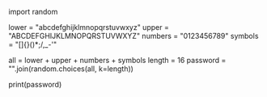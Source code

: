 
import random

lower = "abcdefghijklmnopqrstuvwxyz"
upper = "ABCDEFGHIJKLMNOPQRSTUVWXYZ"
numbers = "0123456789"
symbols = "[]{}()*;/,_-'"

all = lower + upper + numbers + symbols
length = 16
password = "".join(random.choices(all, k=length))

print(password)
